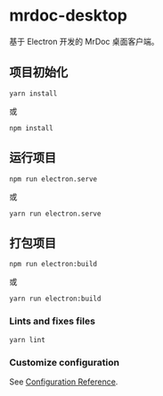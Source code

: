 # mrdoc-desktop

基于 Electron 开发的 MrDoc 桌面客户端。

## 项目初始化

```
yarn install
```

或

```
npm install
```

## 运行项目

```
npm run electron.serve
```

或

```
yarn run electron.serve
```

## 打包项目

```
npm run electron:build
```

或

```
yarn run electron:build
```

### Lints and fixes files
```
yarn lint
```

### Customize configuration
See [Configuration Reference](https://cli.vuejs.org/config/).
